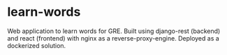 # learn-words
Web application to learn words for GRE. Built using django-rest (backend) and react (frontend) with nginx as a reverse-proxy-engine. Deployed as a dockerized solution.
